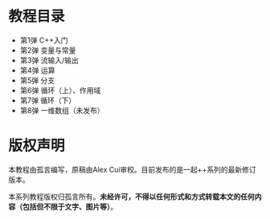 # 教程目录

- 第1弹   C++入门
- 第2弹   变量与常量
- 第3弹   流输入/输出
- 第4弹   运算
- 第5弹   分支
- 第6弹   循环（上）、作用域
- 第7弹   循环（下）
- 第8弹   一维数组（未发布）

# 版权声明

本教程由孤言编写，原稿由Alex Cui审校。目前发布的是一起++系列的最新修订版本。

本系列教程版权归孤言所有。**未经许可，不得以任何形式和方式转载本文的任何内容（包括但不限于文字、图片等）**。
